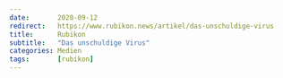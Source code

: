 ```yaml
---
date:       2020-09-12
redirect:   https://www.rubikon.news/artikel/das-unschuldige-virus
title:      Rubikon
subtitle:   "Das unschuldige Virus"
categories: Medien
tags:       [rubikon]
---
```

